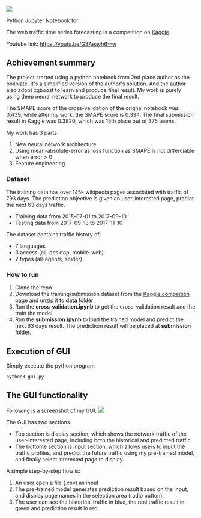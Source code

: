 ![](figres/predict_5000.png)

Python Jupyter Notebook for 

The web traffic time series forecasting is a competition on [Kaggle](https://www.kaggle.com/c/web-traffic-time-series-forecasting).

Youtube link: https://youtu.be/G3Aeayh6--w

## Achievement summary

The project started using a python notebook from 2nd place author as the boilplate.
It's a simplified version of the author's solution. And the author also adopt xgboost to learn and produce final result.
My work is purely using deep neural network to produce the final result.

The SMAPE score of the cross-validation of the orignal notebook was 0.439, while after my work, the SMAPE score is 0.394.
The final submission result in Kaggle was 0.3820, which was 15th place out of 375 teams.

My work has 3 parts:
1. New neural network architecture
2. Using mean-absolute-error as loss function as SMAPE is not differciable when error > 0
3. Feature engineering

### Dataset
The training data has over 145k wikipedia pages associated with traffic of 793 days.
The prediction objective is given an user-interested page, predict the next 63 days traffic.
- Training data from 2015-07-01 to 2017-09-10
- Testing data from 2017-09-13 to 2017-11-10

The dataset contains traffic history of:
- 7 languages
- 3 access (all, desktop, mobile-web)
- 2 types (all-agents, spider)

### How to run
1. Clone the repo
2. Download the training/submission dataset from the [Kaggle compeition page](https://www.kaggle.com/c/web-traffic-time-series-forecasting/data) and unzip it to **data** folder
3. Run the **cross_validation.ipynb** to get the cross-validation result and the train the model
4. Run the **submission.ipynb** to load the trained model and predict the next 63 days result. The predictioin result will be placed at **submission** folder.

## Execution of GUI

Simply execute the python program

```python3 gui.py```


## The GUI functionality
Following is a screenshot of my GUI.
![](screen1.png)

The GUI has two sections.
- Top section is display section, which shows the network traffic of the user-interested page, including both the historical and predicted traffic.
- The bottome section is input section, which allows users to input the traffic profiles, and predict the future traffic using my pre-trained model, and finally select interested page to display.

A simple step-by-step flow is:
1. An user open a file (.csv) as input
2. The pre-trained model generates prediction result based on the input, and display page names in the selection area (radio button).
3. The user can see the historical traffic in blue, the real traffic result in green and prediction result in red.
